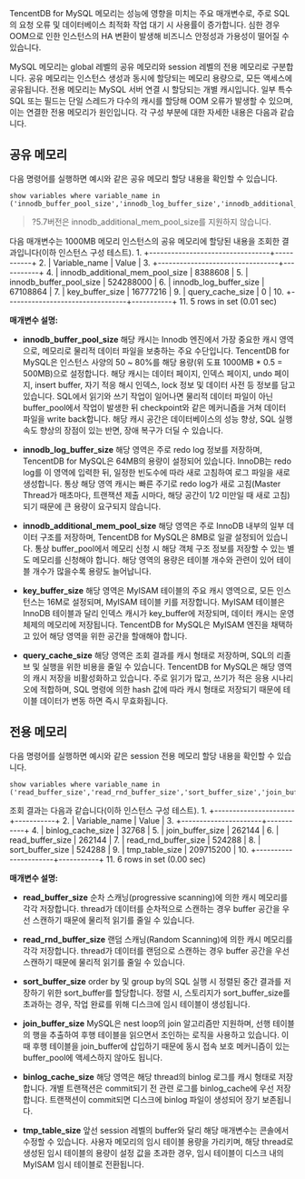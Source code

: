 TencentDB for MySQL 메모리는 성능에 영향을 미치는 주요 매개변수로, 주로 SQL의 요청 오류 및 데이터베이스 최적화 작업 대기 시 사용률이 증가합니다. 심한 경우 OOM으로 인한 인스턴스의 HA 변환이 발생해 비즈니스 안정성과 가용성이 떨어질 수 있습니다.

MySQL 메모리는 global 레벨의 공유 메모리와 session 레벨의 전용 메모리로 구분합니다. 공유 메모리는 인스턴스 생성과 동시에 할당되는 메모리 용량으로, 모든 액세스에 공유됩니다. 전용 메모리는 MySQL 서버 연결 시 할당되는 개별 캐시입니다. 일부 특수 SQL 또는 필드는 단일 스레드가 다수의 캐시를 할당해 OOM 오류가 발생할 수 있으며, 이는 연결한 전용 메모리가 원인입니다. 각 구성 부분에 대한 자세한 내용은 다음과 같습니다.

## 공유 메모리
다음 명령어를 실행하면 예시와 같은 공유 메모리 할당 내용을 확인할 수 있습니다.
```
show variables where variable_name in ('innodb_buffer_pool_size','innodb_log_buffer_size','innodb_additional_mem_pool_size','key_buffer_size','query_cache_size');
```
	
>?5.7버전은 innodb_additional_mem_pool_size를 지원하지 않습니다.

다음 매개변수는 1000MB 메모리 인스턴스의 공유 메모리에 할당된 내용을 조회한 결과입니다(이하 인스턴스 구성 테스트).
	1.  +---------------------------------+-----------+
	2.  | Variable_name                   | Value     |
	3.  +---------------------------------+-----------+
	4.  | innodb_additional_mem_pool_size | 8388608   |
	5.  | innodb_buffer_pool_size         | 524288000 |
	6.  | innodb_log_buffer_size          | 67108864  |
	7.  | key_buffer_size                 | 16777216  |
	9.  | query_cache_size                | 0         |
	10. +---------------------------------+-----------+
	11. 5 rows in set (0.01 sec)

**매개변수 설명:**
- **innodb_buffer_pool_size**
 해당 캐시는 Innodb 엔진에서 가장 중요한 캐시 영역으로, 메모리로 물리적 데이터 파일을 보충하는 주요 수단입니다. TencentDB for MySQL은 인스턴스 사양의 50 ~ 80%를 해당 용량(위 도표 1000MB * 0.5 = 500MB)으로 설정합니다. 해당 캐시는 데이터 페이지, 인덱스 페이지, undo 페이지, insert buffer, 자기 적응 해시 인덱스, lock 정보 및 데이터 사전 등 정보를 담고 있습니다. SQL에서 읽기와 쓰기 작업이 일어나면 물리적 데이터 파일이 아닌 buffer_pool에서 작업이 발생한 뒤 checkpoint와 같은 메커니즘을 거쳐 데이터 파일을 write back합니다. 해당 캐시 공간은 데이터베이스의 성능 향상, SQL 실행 속도 향상의 장점이 있는 반면, 장애 복구가 더딜 수 있습니다.

- **innodb_log_buffer_size**
 해당 영역은 주로 redo log 정보를 저장하며, TencentDB for MySQL은 64MB의 용량이 설정되어 있습니다. InnoDB는 redo log를 이 영역에 입력한 뒤, 일정한 빈도수에 따라 새로 고침하여 로그 파일을 새로 생성합니다. 통상 해당 영역 캐시는 빠른 주기로 redo log가 새로 고침(Master Thread가 매초마다, 트랜잭션 제출 시마다, 해당 공간이 1/2 미만일 때 새로 고침)되기 때문에 큰 용량이 요구되지 않습니다.

- **innodb_additional_mem_pool_size**
 해당 영역은 주로 InnoDB 내부의 일부 데이터 구조를 저장하며, TencentDB for MySQL은 8MB로 일괄 설정되어 있습니다. 통상 buffer_pool에서 메모리 신청 시 해당 객체 구조 정보를 저장할 수 있는 별도 메모리를 신청해야 합니다. 해당 영역의 용량은 테이블 개수와 관련이 있어 테이블 개수가 많을수록 용량도 늘어납니다.

- **key_buffer_size**
 해당 영역은 MyISAM 테이블의 주요 캐시 영역으로, 모든 인스턴스는 16M로 설정되며, MyISAM 테이블 키를 저장합니다. MyISAM 테이블은 InnoDB 테이블과 달리 인덱스 캐시가 key_buffer에 저장되며, 데이터 캐시는 운영 체제의 메모리에 저장됩니다. TencentDB for MySQL은 MyISAM 엔진을 채택하고 있어 해당 영역을 위한 공간을 할애해야 합니다.

- **query_cache_size**
 해당 영역은 조회 결과를 캐시 형태로 저장하며, SQL의 리졸브 및 실행을 위한 비용을 줄일 수 있습니다. TencentDB for MySQL은 해당 영역의 캐시 저장을 비활성화하고 있습니다. 주로 읽기가 많고, 쓰기가 적은 응용 시나리오에 적합하며, SQL 명령에 의한 hash 값에 따라 캐시 형태로 저장되기 때문에 테이블 데이터가 변동 하면 즉시 무효화됩니다.

## 전용 메모리
다음 명령어를 실행하면 예시와 같은 session 전용 메모리 할당 내용을 확인할 수 있습니다.
```
show variables where variable_name in ('read_buffer_size','read_rnd_buffer_size','sort_buffer_size','join_buffer_size','binlog_cache_size','tmp_table_size');
```

조회 결과는 다음과 같습니다(이하 인스턴스 구성 테스트).
		1.  +----------------------+-----------+
		2.  | Variable_name        | Value     |
		3. +----------------------+-----------+
		4.  | binlog_cache_size    | 32768     |
		5.  | join_buffer_size     | 262144    |
		6.  | read_buffer_size     | 262144    |
		7.  | read_rnd_buffer_size | 524288    |
		8.  | sort_buffer_size     | 524288    |
		9.  | tmp_table_size       | 209715200 |
		10.  +----------------------+-----------+
		11.  6 rows in set (0.00 sec)

**매개변수 설명:**

- **read_buffer_size**
	순차 스캐닝(progressive scanning)에 의한 캐시 메모리를 각각 저장합니다. thread가 데이터를 순차적으로 스캔하는 경우 buffer 공간을 우선 스캔하기 때문에 물리적 읽기를 줄일 수 있습니다.

- **read_rnd_buffer_size**
	랜덤 스캐닝(Random Scanning)에 의한 캐시 메모리를 각각 저장합니다. thread가 데이터를 랜덤으로 스캔하는 경우 buffer 공간을 우선 스캔하기 때문에 물리적 읽기를 줄일 수 있습니다.
	
- **sort_buffer_size**
	order by 및 group by의 SQL 실행 시 정렬된 중간 결과를 저장하기 위한 sort_buffer를 할당합니다. 정렬 시, 스토리지가 sort_buffer_size를 초과하는 경우, 작업 완료를 위해 디스크에 임시 테이블이 생성됩니다.

- **join_buffer_size**
	MySQL은 nest loop의 join 알고리즘만 지원하며, 선행 테이블의 행을 추출하여 후행 테이블을 읽으면서 조인하는 로직을 사용하고 있습니다. 이때 후행 테이블을 join_buffer에 삽입하기 때문에 동시 접속 보호 메커니즘이 있는 buffer_pool에 액세스하지 않아도 됩니다.

- **binlog_cache_size**
	해당 영역은 해당 thread의 binlog 로그를 캐시 형태로 저장합니다. 개별 트랜잭션은 commit되기 전 관련 로그를 binlog_cache에 우선 저장합니다. 트랜잭션이 commit되면 디스크에 binlog 파일이 생성되어 장기 보존됩니다.

- **tmp_table_size**
	앞선 session 레벨의 buffer와 달리 해당 매개변수는 콘솔에서 수정할 수 있습니다. 사용자 메모리의 임시 테이블 용량을 가리키며, 해당 thread로 생성된 임시 테이블의 용량이 설정 값을 초과한 경우, 임시 테이블이 디스크 내의 MyISAM 임시 테이블로 전환됩니다.
